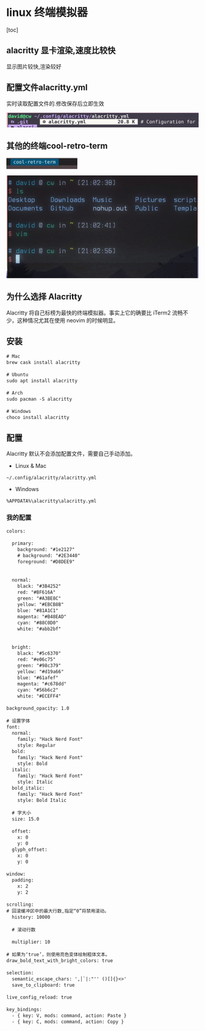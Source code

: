 # linux 终端模拟器

[toc]

## alacritty 显卡渲染,速度比较快

显示图片较快,渲染较好

## 配置文件alacritty.yml

实时读取配置文件的.修改保存后立即生效

![image-20210620100153458](imgs/image-20210620100153458.png)

## 其他的终端cool-retro-term

![image-20210620101050176](imgs/image-20210620101050176.png)

![image-20210620101122705](imgs/image-20210620101122705.png)

## 为什么选择 Alacritty

Alacritty 将自己标榜为最快的终端模拟器。事实上它的确要比 iTerm2 流畅不少，这种情况尤其在使用 neovim 的时候明显。

## 安装

```text
# Mac 
brew cask install alacritty

# Ubuntu
sudo apt install alacritty

# Arch
sudo pacman -S alacritty

# Windows
choco install alacritty
```

## 配置

Alacritty 默认不会添加配置文件，需要自己手动添加。

- Linux & Mac

```text
~/.config/alacritty/alacritty.yml
```

- Windows

```text
%APPDATA%\alacritty\alacritty.yml
```

### 我的配置

```text
colors:

  primary:
    background: "#1e2127"
    # background: "#2E3440"
    foreground: "#D8DEE9"


  normal:
    black: "#3B4252"
    red: "#BF616A"
    green: "#A3BE8C"
    yellow: "#EBCB8B"
    blue: "#81A1C1"
    magenta: "#B48EAD"
    cyan: "#88C0D0"
    white: "#abb2bf"


  bright:
    black: "#5c6370"
    red: "#e06c75"
    green: "#98c379"
    yellow: "#d19a66"
    blue: "#61afef"
    magenta: "#c678dd"
    cyan: "#56b6c2"
    white: "#ECEFF4"

background_opacity: 1.0

# 设置字体
font:
  normal:
    family: "Hack Nerd Font"
    style: Regular
  bold:
    family: "Hack Nerd Font"
    style: Bold
  italic:
    family: "Hack Nerd Font"
    style: Italic
  bold_italic:
    family: "Hack Nerd Font"
    style: Bold Italic

  # 字大小
  size: 15.0 

  offset:
    x: 0
    y: 0
  glyph_offset:
    x: 0
    y: 0

window:
  padding:
    x: 2
    y: 2

scrolling:
# 回滚缓冲区中的最大行数,指定“0”将禁用滚动。
  history: 10000

  # 滚动行数 

  multiplier: 10

# 如果为‘true’，则使用亮色变体绘制粗体文本。
draw_bold_text_with_bright_colors: true

selection:
  semantic_escape_chars: ',│`|:"'' ()[]{}<>'
  save_to_clipboard: true

live_config_reload: true

key_bindings:
  - { key: V, mods: command, action: Paste }
  - { key: C, mods: command, action: Copy }
```